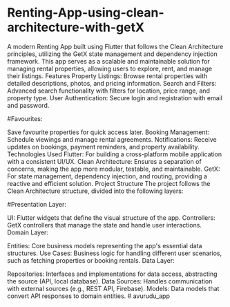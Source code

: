 # Renting-App-using-clean-architecture-with-getX
A modern Renting App built using Flutter that follows the Clean Architecture principles, utilizing the GetX state management and dependency injection framework. This app serves as a scalable and maintainable solution for managing rental properties, allowing users to explore, rent, and manage their listings.
Features
Property Listings: Browse rental properties with detailed descriptions, photos, and pricing information.
Search and Filters: Advanced search functionality with filters for location, price range, and property type.
User Authentication: Secure login and registration with email and password.

#Favourites: 

Save favourite properties for quick access later.
Booking Management: Schedule viewings and manage rental agreements.
Notifications: Receive updates on bookings, payment reminders, and property availability.
Technologies Used
Flutter: For building a cross-platform mobile application with a consistent UI/UX.
Clean Architecture: Ensures a separation of concerns, making the app more modular, testable, and maintainable.
GetX: For state management, dependency injection, and routing, providing a reactive and efficient solution.
Project Structure
The project follows the Clean Architecture structure, divided into the following layers:

#Presentation Layer:

UI: Flutter widgets that define the visual structure of the app.
Controllers: GetX controllers that manage the state and handle user interactions.
Domain Layer:

Entities: Core business models representing the app's essential data structures.
Use Cases: Business logic for handling different user scenarios, such as fetching properties or booking rentals.
Data Layer:

Repositories: Interfaces and implementations for data access, abstracting the source (API, local database).
Data Sources: Handles communication with external sources (e.g., REST API, Firebase).
Models: Data models that convert API responses to domain entities.
#   a v u r u d u _ a p p  
 